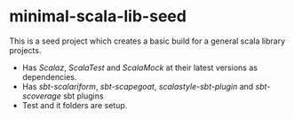 minimal-scala-lib-seed
=========================

This is a seed project which creates a basic build for a general scala library projects.

* Has *Scalaz*, *ScalaTest* and *ScalaMock* at their latest versions as dependencies.
* Has *sbt-scalariform*, *sbt-scapegoat*, *scalastyle-sbt-plugin* and *sbt-scoverage* sbt plugins
* Test and it folders are setup.
